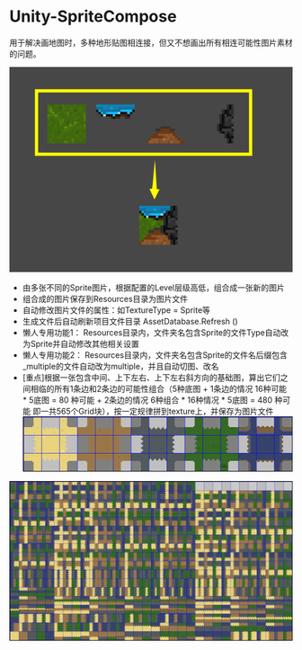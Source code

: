 # Unity-SpriteCompose
用于解决画地图时，多种地形贴图相连接，但又不想画出所有相连可能性图片素材的问题。

![Image text](https://github.com/HANKM3NG/Unity-SpriteCompose/blob/master/pics/readme_ref.png?raw=true)

* 由多张不同的Sprite图片，根据配置的Level层级高低，组合成一张新的图片
* 组合成的图片保存到Resources目录为图片文件
* 自动修改图片文件的属性：如TextureType = Sprite等
* 生成文件后自动刷新项目文件目录 AssetDatabase.Refresh ()
* 懒人专用功能1： Resources目录内，文件夹名包含Sprite的文件Type自动改为Sprite并自动修改其他相关设置
* 懒人专用功能2： Resources目录内，文件夹名包含Sprite的文件名后缀包含_multiple的文件自动改为multiple，并且自动切图、改名
* [重点]根据一张包含中间、上下左右、上下左右斜方向的基础图，算出它们之间相临的所有1条边和2条边的可能性组合（5种底图 + 1条边的情况 16种可能 * 5底图 = 80 种可能 + 2条边的情况 6种组合 * 16种情况 * 5底图 = 480 种可能 即一共565个Grid块），按一定规律拼到texture上，并保存为图片文件
![Image text](https://github.com/HANKM3NG/Unity-SpriteCompose/blob/master/pics/readme_ref1.png?raw=true)

![Image text](https://github.com/HANKM3NG/Unity-SpriteCompose/blob/master/pics/readme_ref2.png?raw=true)
